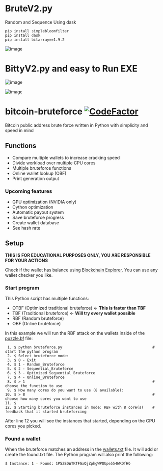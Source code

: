 # BruteV2.py

Random and Sequence Using dask
```
pip install simplebloomfilter
pip install dask
pip install bitarray==1.9.2
```

![image](https://user-images.githubusercontent.com/88630056/194662745-d816d4ae-a247-4890-91c8-527560a3bf5a.png)



# BittyV2.py and easy to Run EXE

![image](https://user-images.githubusercontent.com/88630056/192157897-b53251d3-4b68-450d-a94a-d593e8586c39.png)

![image](https://user-images.githubusercontent.com/88630056/192157957-6351b77a-a721-435d-a39a-4ff219a65d61.png)

# bitcoin-bruteforce [![CodeFactor](https://www.codefactor.io/repository/github/meesvw/bitcoin-bruteforce/badge)](https://www.codefactor.io/repository/github/meesvw/bitcoin-bruteforce)
Bitcoin public address brute force written in Python with simplicity and speed in mind

## Functions
- Compare multiple wallets to increase cracking speed
- Divide workload over multiple CPU cores
- Multiple bruteforce functions
- Online wallet lookup (OBF)
- Print generation output

### Upcoming features
- GPU optimization (NVIDIA only)
- Cython optimization
- Automatic payout system
- Save bruteforce progress
- Create wallet database
- See hash rate

## Setup

**THIS IS FOR EDUCATIONAL PURPOSES ONLY, YOU ARE RESPONSIBLE FOR YOUR ACTIONS**



Check if the wallet has balance using [Blockchain Explorer](https://www.blockchain.com/explorer). You can use any wallet checker you like.

### Start program
This Python script has multiple functions:
- OTBF (Optimized traditional bruteforce) <- **This is faster than TBF**
- TBF  (Traditional bruteforce) <- **Will try every wallet possible**
- RBF  (Random bruteforce)
- OBF  (Online bruteforce)

In this example we will run the RBF attack on the wallets inside of the [puzzle.bf](puzzle.bf) file:
```
 1. $ python bruteforce.py                                         # start the python program
 2. $ Select bruteforce mode:
 3. $ 0 - Exit
 4. $ 1 - Random_Bruteforce
 5. $ 2 - Sequential_Bruteforce
 6. $ 3 - Optimized_Sequential_Bruteforce
 7. $ 4 - Online_Bruteforce
 8. $ > 1                                                          # choose the function to use
 9. $ How many cores do you want to use (8 available):
10. $ > 8                                                          # choose how many cores you want to use
11. $ 
12. $ Starting bruteforce instances in mode: RBF with 8 core(s)    # feedback that it started bruteforcing
```

After line 12 you will see the instances that started, depending on the CPU cores you picked.

### Found a wallet
When the bruteforce matches an address in the [wallets.txt](wallets.txt) file. It will add or create the found.txt file. The Python program will also print the following:
```bash
$ Instance: 1 - Found: 1P5ZEDWTKTFGxQjZphgWPQUpe554WKDfHQ
```
